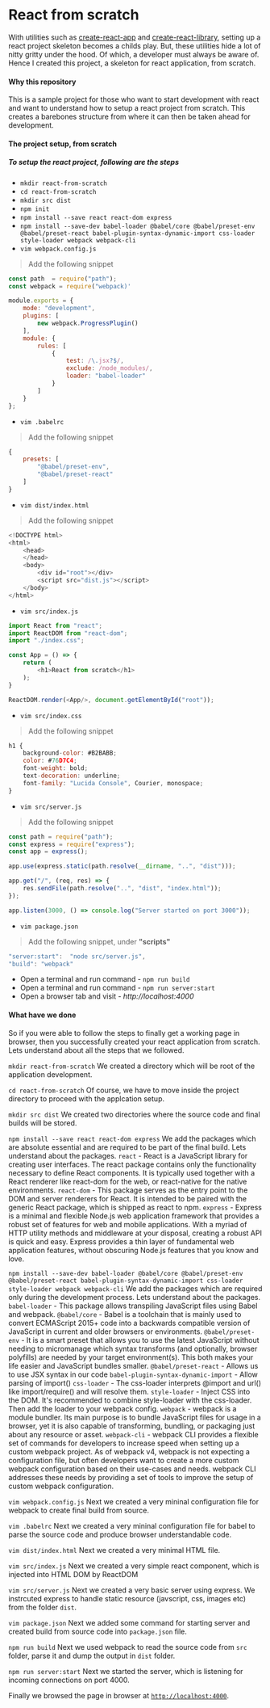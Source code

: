 # React from scratch

With utilities such as [create-react-app](https://npmjs.org/package/create-react-app) and [create-react-library](https://npmjs.org/package/create-react-library), setting up a react project skeleton becomes a childs play. But, these utilities hide a lot of nitty gritty under the hood. Of which, a developer must always be aware of. Hence I created this project, a skeleton for react application, from scratch.

#### Why this repository

This is a sample project for those who want to start development with react and want to understand how to setup a react project from scratch. This creates a barebones structure from where it can then be taken ahead for development.

#### The project setup, from scratch

##### To setup the react project, following are the steps


- `mkdir react-from-scratch`
- `cd react-from-scratch`
- `mkdir src dist`
- `npm init`
- `npm install --save react react-dom express`
- `npm install --save-dev babel-loader @babel/core @babel/preset-env @babel/preset-react babel-plugin-syntax-dynamic-import css-loader style-loader webpack webpack-cli`
- `vim webpack.config.js`
> Add the following snippet
```javascript
const path  = require("path");
const webpack = require("webpack)'

module.exports = {
    mode: "development",
    plugins: [
        new webpack.ProgressPlugin()
    ],
    module: {
        rules: [
            {
                test: /\.jsx?$/,
                exclude: /node_modules/,
                loader: "babel-loader"
            }
        ]
    }
};
```
- `vim .babelrc`
> Add the following snippet
```javascript
{
    presets: [
        "@babel/preset-env",
        "@babel/preset-react"
    ]
}
```
- `vim dist/index.html`
> Add the following snippet
```javascript
<!DOCTYPE html>
<html>
    <head>
    </head>
    <body>
        <div id="root"></div>
        <script src="dist.js"></script>
    </body>
</html>
```
- `vim src/index.js`
```javascript
import React from "react";
import ReactDOM from "react-dom";
import "./index.css";

const App = () => {
    return (
        <h1>React from scratch</h1>
    );
}

ReactDOM.render(<App/>, document.getElementById("root"));
```
- `vim src/index.css`
> Add the following snippet
```javascript
h1 {
    background-color: #B2BABB;
    color: #76D7C4;
    font-weight: bold;
    text-decoration: underline;
    font-family: "Lucida Console", Courier, monospace;
}
```
- `vim src/server.js`
> Add the following snippet
```javascript
const path = require("path");
const express = require("express");
const app = express();

app.use(express.static(path.resolve(__dirname, "..", "dist")));

app.get("/", (req, res) => {
    res.sendFile(path.resolve("..", "dist", "index.html"));
});

app.listen(3000, () => console.log("Server started on port 3000"));
```
- `vim package.json`
> Add the following snippet, under __"scripts"__
```javascript
"server:start":  "node src/server.js",
"build": "webpack"
```
- Open a terminal and run command - `npm run build`
- Open a terminal and run command - `npm run server:start`
- Open a browser tab and visit - _http://localhost:4000_


#### What have we done

So if you were able to follow the steps to finally get a working page in browser, then you successfully created your react application from scratch. Lets understand about all the steps that we followed.

`mkdir react-from-scratch`
We created a directory which will be root of the application development.

`cd react-from-scratch`
Of course, we have to move inside the project directory to proceed with the applcation setup.

`mkdir src dist`
We created two directories where the source code and final builds will be stored.

`npm install --save react react-dom express`
We add the packages which are absolute essential and are required to be part of the final build. Lets understand about the packages.
`react` - React is a JavaScript library for creating user interfaces. The react package contains only the functionality necessary to define React components. It is typically used together with a React renderer like react-dom for the web, or react-native for the native environments.
`react-dom` - This package serves as the entry point to the DOM and server renderers for React. It is intended to be paired with the generic React package, which is shipped as react to npm.
`express` - Express is a minimal and flexible Node.js web application framework that provides a robust set of features for web and mobile applications. With a myriad of HTTP utility methods and middleware at your disposal, creating a robust API is quick and easy. Express provides a thin layer of fundamental web application features, without obscuring Node.js features that you know and love.

`npm install --save-dev babel-loader @babel/core @babel/preset-env @babel/preset-react babel-plugin-syntax-dynamic-import css-loader style-loader webpack webpack-cli`
We add the packages which are required only during the development process. Lets understand about the packages.
`babel-loader` - This package allows transpiling JavaScript files using Babel and webpack.
`@babel/core` - Babel is a toolchain that is mainly used to convert ECMAScript 2015+ code into a backwards compatible version of JavaScript in current and older browsers or environments. 
`@babel/preset-env` - It is a smart preset that allows you to use the latest JavaScript without needing to micromanage which syntax transforms (and optionally, browser polyfills) are needed by your target environment(s). This both makes your life easier and JavaScript bundles smaller.
`@babel/preset-react` - Allows us to use JSX syntax in our code
`babel-plugin-syntax-dynamic-import` - Allow parsing of import()
`css-loader` - The css-loader interprets @import and url() like import/require() and will resolve them.
`style-loader` - Inject CSS into the DOM. It's recommended to combine style-loader with the css-loader. Then add the loader to your webpack config.
`webpack` - webpack is a module bundler. Its main purpose is to bundle JavaScript files for usage in a browser, yet it is also capable of transforming, bundling, or packaging just about any resource or asset.
`webpack-cli` - webpack CLI provides a flexible set of commands for developers to increase speed when setting up a custom webpack project. As of webpack v4, webpack is not expecting a configuration file, but often developers want to create a more custom webpack configuration based on their use-cases and needs. webpack CLI addresses these needs by providing a set of tools to improve the setup of custom webpack configuration.

`vim webpack.config.js`
Next we created a very mininal configuration file for webpack to create final build from source.

`vim .babelrc`
Next we created a very mininal configuration file for babel to parse the source code and produce browser understandable code.

`vim dist/index.html`
Next we created a very minimal HTML file.

`vim src/index.js`
Next we created a very simple react component, which is injected into HTML DOM by ReactDOM

`vim src/server.js`
Next we created a very basic server using express. We instrcuted express to handle static resource (javscript, css, images etc) from the folder `dist`.

`vim package.json`
Next we added some command for starting server and created build from source code into `package.json` file.

`npm run build`
Next we used webpack to read the source code from `src` folder, parse it and dump the output in `dist` folder.

`npm run server:start`
Next we started the server, which is listening for incoming connections on port 4000.

Finally we browsed the page in browser at [`http://localhost:4000`](http://localhost:3000).
